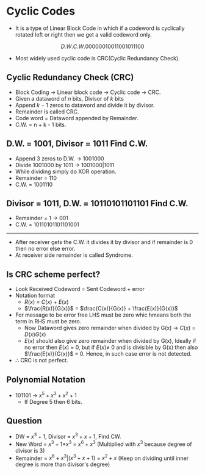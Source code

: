 # Cyclic Codes

- It is a type of Linear Block Code in which if a codeword is cyclically rotated left or right then we get a valid codeword only.

```math
D.W.   C.W.
 00    000
 01    001
 10    010
 11    100
```
- Most widely used cyclic code is CRC(Cyclic Redundancy Check).

## Cyclic Redundancy Check (CRC)

- Block Coding $\rightarrow$ Linear block code $\rightarrow$ Cyclic code $\rightarrow$ CRC.
- Given a dataword of $n$ bits, Divisor of $k$ bits
- Append $k-1$ zeros to dataword and divide it by divisor.
- Remainder is called CRC.
- Code word = Dataword appended by Remainder.
- C.W. = n + k - 1 bits.

## D.W. = 1001, Divisor = 1011 Find C.W.

- Append 3 zeros to D.W. $\rightarrow$ 1001000
- Divide 1001000 by 1011 $\rightarrow$ 1001000|1011
- While dividing simply do XOR operation.
- Remainder = 110
- C.W. = 1001110

## Divisor = 1011, D.W. = 10110101101101 Find C.W.

- Remainder = 1 $\rightarrow$ 001
- C.W. = 10110101101101001

---
- After receiver gets the C.W. it divides it by divisor and if remainder is 0 then no error else error.
- At receiver side remainder is called Syndrome.

## Is CRC scheme perfect?
- Look Received Codeword = Sent Codeword + error
- Notation format
  - $R(x)$ = $C(x)$ + $E(x)$
  - $\frac{R(x)}{G(x)}$ = $\frac{C(x)}{G(x)} + \frac{E(x)}{G(x)}$
- For message to be error free LHS must be zero whic hmeans both the term in RHS must be zero.
  - Now Dataword gives zero remainder when divided by G(x) $\rightarrow$ $C(x)$ = $D(x)G(x)$
  - $E(x)$ should also give zero remainder when divided by G(x), Ideally if no error then $E(x)$ = 0, but if $E(x) \neq$ 0 and is divisible by G(x) then also $\frac{E(x)}{G(x)}$ = 0. Hence, in such case error is not detected.
- $\therefore$ CRC is not perfect.

## Polynomial Notation

- 101101 $\rightarrow$ $x^5 + x^3 + x^2 + 1$
  - If Degree 5 then 6 bits.

## Question
- DW = $x^3 + 1$, Divisor = $x^3 + x + 1$, Find CW.
- New Word = $x^3 + 1$*$x^3$ = $x^6 + x^3$ (Multiplied with $x^3$ because degree of divisor is 3)
- Remainder = $x^6 + x^3$|($x^3 + x + 1$) = $x^2 + x$ (Keep on dividing until inner degree is more than divisor's degree)